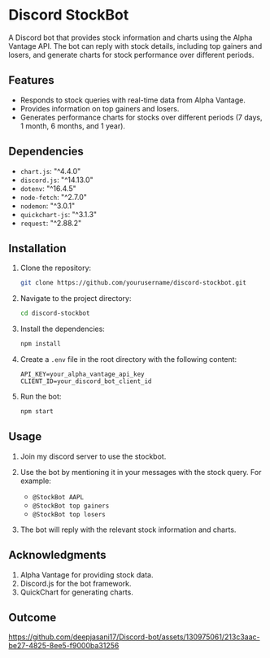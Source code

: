 # Discord StockBot

A Discord bot that provides stock information and charts using the Alpha Vantage API. The bot can reply with stock details, including top gainers and losers, and generate charts for stock performance over different periods.

## Features

- Responds to stock queries with real-time data from Alpha Vantage.
- Provides information on top gainers and losers.
- Generates performance charts for stocks over different periods (7 days, 1 month, 6 months, and 1 year).

## Dependencies

- `chart.js`: "^4.4.0"
- `discord.js`: "^14.13.0"
- `dotenv`: "^16.4.5"
- `node-fetch`: "^2.7.0"
- `nodemon`: "^3.0.1"
- `quickchart-js`: "^3.1.3"
- `request`: "^2.88.2"

## Installation

1. Clone the repository:
   ```bash
   git clone https://github.com/yourusername/discord-stockbot.git
2. Navigate to the project directory:
   ```bash
   cd discord-stockbot
3. Install the dependencies:
   ```bash
   npm install
4. Create a `.env` file in the root directory with the following content:
   ```env
   API_KEY=your_alpha_vantage_api_key
   CLIENT_ID=your_discord_bot_client_id
5. Run the bot:
   ```bash
   npm start

## Usage

1. Join my discord server to use the stockbot.
2. Use the bot by mentioning it in your messages with the stock query. For example:
    - `@StockBot AAPL`
    - `@StockBot top gainers`
    - `@StockBot top losers`
   
3. The bot will reply with the relevant stock information and charts.
  
## Acknowledgments

1. Alpha Vantage for providing stock data.
2. Discord.js for the bot framework.
3. QuickChart for generating charts.

## Outcome

https://github.com/deepjasani17/Discord-bot/assets/130975061/213c3aac-be27-4825-8ee5-f9000ba31256
